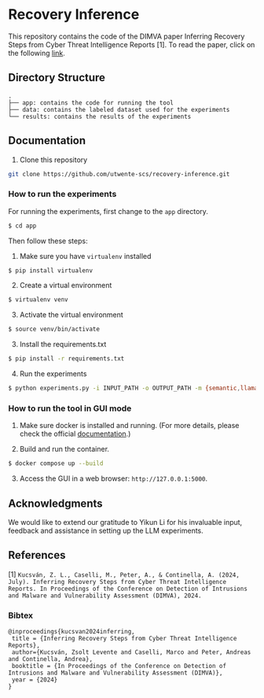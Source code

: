 # Recovery Inference

This repository contains the code of the DIMVA paper Inferring Recovery Steps from Cyber Threat Intelligence Reports [1]. To read the paper, click on the following [link](https://research.utwente.nl/files/422055625/kucsvan-recovery-2024.pdf).

## Directory Structure
```
.
├── app: contains the code for running the tool
├── data: contains the labeled dataset used for the experiments
└── results: contains the results of the experiments
```

## Documentation

1. Clone this repository
```bash
git clone https://github.com/utwente-scs/recovery-inference.git
```

### How to run the experiments

For running the experiments, first change to the `app` directory.

```bash
$ cd app
```

Then follow these steps:

1. Make sure you have `virtualenv` installed

```bash
$ pip install virtualenv
```

2. Create a virtual environment

```bash
$ virtualenv venv 
```

3. Activate the virtual environment

```bash 
$ source venv/bin/activate
```

3. Install the requirements.txt

```bash
$ pip install -r requirements.txt
```

4. Run the experiments

```bash 
$ python experiments.py -i INPUT_PATH -o OUTPUT_PATH -m {semantic,llama,gpt-3.5-turbo-1106,gpt-4,gpt-4-turbo-preview}
```

### How to run the tool in GUI mode

1. Make sure docker is installed and running. (For more details, please check the official [documentation](https://docs.docker.com/engine/install/).)

2. Build and run the container.

```bash
$ docker compose up --build
```

3. Access the GUI in a web browser: `http://127.0.0.1:5000`.

## Acknowledgments

We would like to extend our gratitude to Yikun Li for his invaluable input, feedback and assistance in setting up the LLM experiments.

## References
[1] `Kucsván, Z. L., Caselli, M., Peter, A., & Continella, A. (2024, July). Inferring Recovery Steps from Cyber Threat Intelligence Reports. In Proceedings of the Conference on Detection of Intrusions and Malware and Vulnerability Assessment (DIMVA), 2024.`

### Bibtex
```
@inproceedings{kucsvan2024inferring,
 title = {Inferring Recovery Steps from Cyber Threat Intelligence Reports},
 author={Kucsván, Zsolt Levente and Caselli, Marco and Peter, Andreas and Continella, Andrea},
 booktitle = {In Proceedings of the Conference on Detection of Intrusions and Malware and Vulnerability Assessment (DIMVA)},
 year = {2024}
}
```
